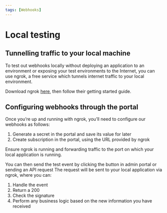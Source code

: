 ```yaml
---
tags: [Webhooks]
---
```


# Local testing

## Tunnelling traffic to your local machine

To test out webhooks locally without deploying an application to an environment or exposing your test environments to the Internet, you can use ngrok, a free service which tunnels internet traffic to your local environment. 

Download ngrok [here](https://ngrok.com/download), then follow their getting started guide.

## Configuring webhooks through the portal

Once you’re up and running with ngrok, you’ll need to configure our webhooks as follows:

1. Generate a secret in the portal and save its value for later
2. Create subscription in the portal, using the URL provided by ngrok

Ensure ngrok is running and forwarding traffic to the port on which your local application is running.

You can then send the test event by clicking the button in admin portal or sending an API request
The request will be sent to your local application via ngrok, where you can:

1. Handle the event
2. Return a 200
3. Check the signature
4. Perform any business logic based on the new information you have received
